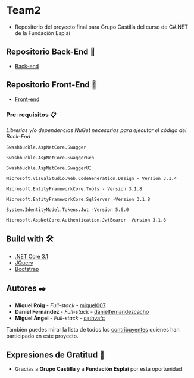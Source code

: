 # Team2 

* Repositorio del proyecto final para Grupo Castilla del curso de C#.NET de la Fundación Esplai 

## Repositorio Back-End 🚀

* [Back-end](https://github.com/cathvafc/Team2BackEnd)

## Repositorio Front-End 🚀

* [Front-end](https://github.com/cathvafc/Team2FrontEnd)

### Pre-requisitos 📋

*Librerías y/o dependencias NuGet necesarias para ejecutar el código del Back-End*

```
Swashbuckle.AspNetCore.Swagger 

Swashbuckle.AspNetCore.SwaggerGen

Swashbuckle.AspNetCore.SwaggerUI

Microsoft.VisualStudio.Web.CodeGeneration.Design - Version 3.1.4

Microsoft.EntityFrameworkCore.Tools - Version 3.1.8

Microsoft.EntityFrameworkCore.SqlServer -Version 3.1.8

System.IdentityModel.Tokens.Jwt -Version 5.6.0

Microsoft.AspNetCore.Authentication.JwtBearer -Version 3.1.8
```

## Build with 🛠️

* [.NET Core 3.1](https://docs.microsoft.com/es-es/dotnet/core/whats-new/dotnet-core-3-1)
* [JQuery](https://jquery.com/)
* [Bootstrap](https://getbootstrap.com/)

## Autores ✒️

* **Miquel Roig** - *Full-stack* - [miquel007](https://github.com/miquel007)
* **Daniel Fernández** - *Full-stack* - [danielfernandezcacho](https://github.com/danielfernandezcacho)
* **Miguel Ángel** - *Full-stack* - [cathvafc](https://github.com/cathvafc)

También puedes mirar la lista de todos los [contribuyentes](https://github.com/your/project/contributors) quíenes han participado en este proyecto. 

## Expresiones de Gratitud 🎁

* Gracias a **Grupo Castilla** y a **Fundación Esplai** por esta oportunidad
